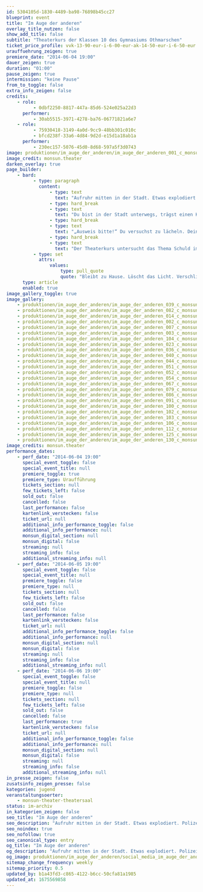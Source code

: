```yaml
---
id: 5304105d-1830-4489-ba98-76898b45cc27
blueprint: event
title: "Im Auge der anderen"
overlay_title_nutzen: false
show_add_title: false
subtitle: "Theaterkurs der Klassen 10 des Gymnasiums Othmarschen"
ticket_price_profile: vvk-13-90-eur-i-6-00-eur-ak-14-50-eur-i-6-50-eur
urauffuehrung_zeigen: true
premiere_date: "2014-06-04 19:00"
dauer_zeigen: true
duration: "01:00"
pause_zeigen: true
intermission: "keine Pause"
from_to_toggle: false
extra_info_zeigen: false
credits:
    - role:
          - 0dbf2250-8817-447a-85d6-524e025a22d3
      performer:
          - 30ab5515-3971-4278-ba76-06771821a6e7
    - role:
          - 75930418-3149-4a0d-9cc9-48bb301c010c
          - bfcd238f-33a6-4d84-9d2d-e15d1a18ab1a
      performer:
          - 230ec157-5076-45d0-8d68-597a5f3d0743
image: produktionen/im_auge_der_anderen/im_auge_der_anderen_001_c_monsun.theater.jpg
image_credit: monsun.theater
darken_overlay: true
page_builder:
    - bard:
          - type: paragraph
            content:
                - type: text
                  text: "Aufruhr mitten in der Stadt. Etwas explodiert. Polizei überall. Vielleicht bist du mittendrin, vielleicht aber schaust du nur am Rand zu. Schuldig?\_"
                - type: hard_break
                - type: text
                  text: "Du bist in der Stadt unterwegs, trägst einen Kapuzenpulli, die Polizei stoppt dich."
                - type: hard_break
                - type: text
                  text: "„Ausweis bitte!“ Du versuchst zu lächeln. Dein linkes Auge zuckt ein wenig nervös. Dann der Rucksack. Das Portemonnaie, in dem der Ausweis vielleicht steckt, ist\_ zu tief vergraben. Deine Hände werden feucht, der Polizist nähert sich, die Sekunden verfliegen. Schuldig?"
                - type: hard_break
                - type: text
                  text: "Der Theaterkurs untersucht das Thema Schuld im Kontext der aktuellen Ereignisse der letzten Monate in Hamburg, wie zum Beispiel die Einrichtung der „Gefahrenzone“ in mehreren Stadtteilen aufgrund Ausschreitungen bei Demonstrationen."
          - type: set
            attrs:
                values:
                    type: pull_quote
                    quote: "Bleibt zu Hause. Löscht das Licht. Verschließt die Türen. Wartet ab, bis sich alles beruhigt hat. Sagt euch immer wieder: Wir sind unschuldig. Denn das seid ihr."
      type: article
      enabled: true
image_gallery_toggle: true
image_gallery:
    - produktionen/im_auge_der_anderen/im_auge_der_anderen_039_c_monsun.theater.jpg
    - produktionen/im_auge_der_anderen/im_auge_der_anderen_082_c_monsun.theater.jpg
    - produktionen/im_auge_der_anderen/im_auge_der_anderen_014_c_monsun.theater.jpg
    - produktionen/im_auge_der_anderen/im_auge_der_anderen_002_c_monsun.theater.jpg
    - produktionen/im_auge_der_anderen/im_auge_der_anderen_007_c_monsun.theater.jpg
    - produktionen/im_auge_der_anderen/im_auge_der_anderen_003_c_monsun.theater.jpg
    - produktionen/im_auge_der_anderen/im_auge_der_anderen_104_c_monsun.theater.jpg
    - produktionen/im_auge_der_anderen/im_auge_der_anderen_023_c_monsun.theater.jpg
    - produktionen/im_auge_der_anderen/im_auge_der_anderen_036_c_monsun.theater.jpg
    - produktionen/im_auge_der_anderen/im_auge_der_anderen_040_c_monsun.theater.jpg
    - produktionen/im_auge_der_anderen/im_auge_der_anderen_044_c_monsun.theater.jpg
    - produktionen/im_auge_der_anderen/im_auge_der_anderen_051_c_monsun.theater.jpg
    - produktionen/im_auge_der_anderen/im_auge_der_anderen_052_c_monsun.theater.jpg
    - produktionen/im_auge_der_anderen/im_auge_der_anderen_054_c_monsun.theater.jpg
    - produktionen/im_auge_der_anderen/im_auge_der_anderen_067_c_monsun.theater.jpg
    - produktionen/im_auge_der_anderen/im_auge_der_anderen_079_c_monsun.theater.jpg
    - produktionen/im_auge_der_anderen/im_auge_der_anderen_086_c_monsun.theater.jpg
    - produktionen/im_auge_der_anderen/im_auge_der_anderen_091_c_monsun.theater.jpg
    - produktionen/im_auge_der_anderen/im_auge_der_anderen_100_c_monsun.theater.jpg
    - produktionen/im_auge_der_anderen/im_auge_der_anderen_102_c_monsun.theater.jpg
    - produktionen/im_auge_der_anderen/im_auge_der_anderen_103_c_monsun.theater.jpg
    - produktionen/im_auge_der_anderen/im_auge_der_anderen_106_c_monsun.theater.jpg
    - produktionen/im_auge_der_anderen/im_auge_der_anderen_112_c_monsun.theater.jpg
    - produktionen/im_auge_der_anderen/im_auge_der_anderen_125_c_monsun.theater.jpg
    - produktionen/im_auge_der_anderen/im_auge_der_anderen_130_c_monsun.theater.jpg
image_credits: monsun.theater
performance_dates:
    - perf_date: "2014-06-04 19:00"
      special_event_toggle: false
      special_event_title: null
      premiere_toggle: true
      premiere_type: Uraufführung
      tickets_section: null
      few_tickets_left: false
      sold_out: false
      cancelled: false
      last_performance: false
      kartenlink_verstecken: false
      ticket_url: null
      additional_info_performance_toggle: false
      additional_info_performance: null
      monsun_digital_section: null
      monsun_digital: false
      streaming: null
      streaming_info: false
      additional_streaming_info: null
    - perf_date: "2014-06-05 19:00"
      special_event_toggle: false
      special_event_title: null
      premiere_toggle: false
      premiere_type: null
      tickets_section: null
      few_tickets_left: false
      sold_out: false
      cancelled: false
      last_performance: false
      kartenlink_verstecken: false
      ticket_url: null
      additional_info_performance_toggle: false
      additional_info_performance: null
      monsun_digital_section: null
      monsun_digital: false
      streaming: null
      streaming_info: false
      additional_streaming_info: null
    - perf_date: "2014-06-06 19:00"
      special_event_toggle: false
      special_event_title: null
      premiere_toggle: false
      premiere_type: null
      tickets_section: null
      few_tickets_left: false
      sold_out: false
      cancelled: false
      last_performance: true
      kartenlink_verstecken: false
      ticket_url: null
      additional_info_performance_toggle: false
      additional_info_performance: null
      monsun_digital_section: null
      monsun_digital: false
      streaming: null
      streaming_info: false
      additional_streaming_info: null
in_presse_zeigen: false
zusatsinfo_zeigen_presse: false
kategorien: jugend
veranstaltungsoerter:
    - monsun-theater-theatersaal
status: im-archiv
in_kategorien_zeigen: false
seo_title: "Im Auge der anderen"
seo_description: "Aufruhr mitten in der Stadt. Etwas explodiert. Polizei überall. Vielleicht bist du mittendrin, vielleicht aber schaust du nur am Rand zu. Schuldig?"
seo_noindex: true
seo_nofollow: true
seo_canonical_type: entry
og_title: "Im Auge der anderen"
og_description: "Aufruhr mitten in der Stadt. Etwas explodiert. Polizei überall. Vielleicht bist du mittendrin, vielleicht aber schaust du nur am Rand zu. Schuldig?"
og_image: produktionen/im_auge_der_anderen/social_media_im_auge_der_anderen.jpg
sitemap_change_frequency: weekly
sitemap_priority: 0.5
updated_by: b1a43fd3-c865-4122-b6cc-50cfa81a1985
updated_at: 1675569858
---
```

